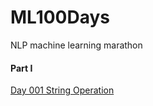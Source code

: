 # ML100Days
NLP machine learning marathon
#### Part I
[Day 001 String Operation](https://github.com/gueiyajhang/ML100Days/blob/main/homework/Day1-%20String%20operation%E4%BD%9C%E6%A5%AD.ipynb) 